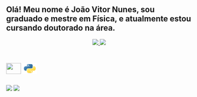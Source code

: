 ## Olá! Meu nome é João Vitor Nunes, sou graduado e mestre em Física, e atualmente estou cursando doutorado na área.

<div align="center">
  <a href="https://github.com/JVNS1999">
  <img height="180em" src="https://github-readme-stats.vercel.app/api?username=JVNS1999&show_icons=true&theme=synthwave&include_all_commits=true&count_private=true"/>
  <img height="180em" src="https://github-readme-stats.vercel.app/api/top-langs/?username=JVNS1999&layout=compact&langs_count=7&theme=synthwave"/>
  </a>
</div>

##

<div style="display: inline_block"><br>
  
  <img align="center" height="30" width="40" src="https://upload.wikimedia.org/wikipedia/commons/b/b8/Fortran_logo.svg">
  <img align="center" height="30" width="40" src="https://raw.githubusercontent.com/devicons/devicon/master/icons/python/python-original.svg">
  
</div>

##

<div>
  <a href="https://www.youtube.com/@joaovitornunes182" target="_blank"><img src="https://img.shields.io/badge/YouTube-FF0000?style=for-the-badge&logo=youtube&logoColor=white" target="_blank"></a>
  <a href="https://www.instagram.com/joao21nunes/" target="_blank"><img src="https://img.shields.io/badge/-Instagram-%23E4405F?style=for-the-badge&logo=instagram&logoColor=white" target="_blank"></a>
</div>

